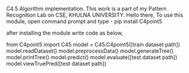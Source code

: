 C4.5 Algorithm implementation. This work is a part of my Pattern Recognition Lab on CSE, KHULNA UNIVERSITY.
Hello there,
To use this module, open command prompt and type - pip install C4point5

after installing the module write code as below,

from C4point5 import C45
model = C45.C4point5([train dataset path])
model.readDataset()
model.preprocessData()
model.generateTree()
model.printTree()
model.predict()
model.evaluate([test dataset path])
model.viewTruePred([test dataset path])
